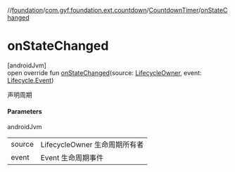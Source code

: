//[foundation](../../../index.md)/[com.gyf.foundation.ext.countdown](../index.md)/[CountdownTimer](index.md)/[onStateChanged](on-state-changed.md)

# onStateChanged

[androidJvm]\
open override fun [onStateChanged](on-state-changed.md)(source: [LifecycleOwner](https://developer.android.com/reference/kotlin/androidx/lifecycle/LifecycleOwner.html), event: [Lifecycle.Event](https://developer.android.com/reference/kotlin/androidx/lifecycle/Lifecycle.Event.html))

声明周期

#### Parameters

androidJvm

| | |
|---|---|
| source | LifecycleOwner 生命周期所有者 |
| event | Event 生命周期事件 |